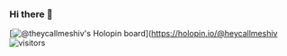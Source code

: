 ### Hi there 👋

<!--
**helloshiv01/helloshiv01** is a ✨ _special_ ✨ repository because its `README.md` (this file) appears on your GitHub profile.

Here are some ideas to get you started:

- 🔭 I’m currently working on ...
- 🌱 I’m currently learning ...
- 👯 I’m looking to collaborate on ...
- 🤔 I’m looking for help with ...
- 💬 Ask me about ...
- 📫 How to reach me: ...
- 😄 Pronouns: ...
- ⚡ Fun fact: ...
-->
[![@theycallmeshiv's Holopin board](https://holopin.me/heycallmeshiv)](https://holopin.io/@heycallmeshiv
![visitors](https://visitor-badge.laobi.icu/badge?page_id=helloshiv01.visitor-badge)
